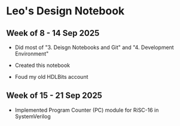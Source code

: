 # Leo's Design Notebook

## Week of 8 - 14 Sep 2025

  * Did most of "3. Deisgn Notebooks and Git" and "4. Development Environment"

  * Created this notebook

  * Foud my old HDLBits account 

## Week of 15 - 21 Sep 2025

  * Implemented Program Counter (PC) module for RiSC-16 in SystemVerilog
